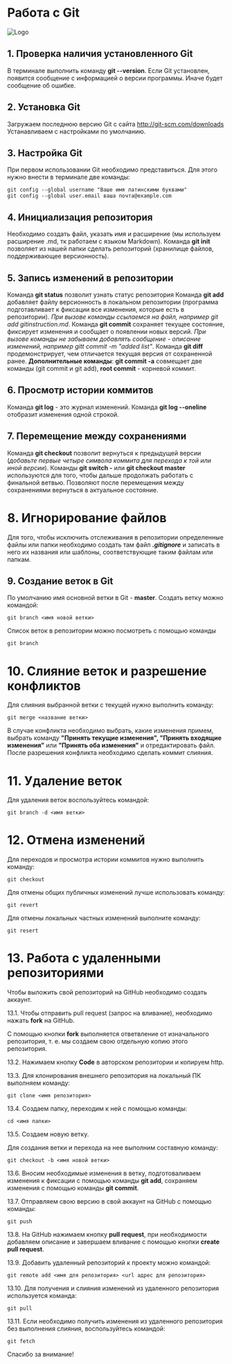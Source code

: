 # Работа с Git
![Logo](Git-logo-2023.png)
## 1. Проверка наличия установленного Git
В терминале выполнить команду **git --version**.
Если Git установлен, появится сообщение с информацией о версии программы. Иначе будет сообщение об ошибке.

## 2. Установка Git
Загружаем последнюю версию Git с сайта http://git-scm.com/downloads
Устанавливаем с настройками по умолчанию.

## 3. Настройка Git
При первом использовании Git необходимо представиться. Для этого нужно внести в терминале две команды:
```
git config --global username "Ваше имя латинскими буквами"
git config --global user.email ваша почта@example.com
```

## 4. Инициализация репозитория
Необходимо создать файл, указать имя и расширение (мы используем расширение .md, тк работаем с языком Markdown).
Команда **git init** позволяет из нашей папки сделать репозиторий (хранилище файлов, поддерживающее версионность).

## 5. Запись изменений в репозитории
Команда **git status** позволит узнать статус репозитория
Команда **git add** добавляет файлу версионность в локальном репозитории  (программа подготавливает к фиксации все изменения, которые есть в репозитории). *При вызове команды ссылаемся на файл, например git add gitinstruction.md*.
Команда **git commit** сохраняет текущее состояние, фиксирует изменения и сообщает о появлении новых версий. *При вызове команды не забываем добавлять сообщение - описание изменений, например gitt commit -m "added list"*.
Команда **git diff** продемонстрирует, чем отличается текущая версия от сохраненной ранее.
__Дополнительные команды__: 
**git commit -a** совмещает две команды (git commit и git add), **root commit** - корневой коммит.

## 6. Просмотр истории коммитов
Команда **git log** - это журнал изменений. 
Команда **git log --oneline** отобразит изменения одной строкой.

## 7. Перемещение между сохранениями
Команда **git checkout** позволит вернуться к предыдущей версии (*добавьте первые четыре символа коммита для перехода к той или иной версии*).
Команды **git switch -** или **git checkout master** используются для того, чтобы дальше продолжать работать с финальной ветвью. Позволяют после перемещения между сохранениями вернуться в актуальное состояние.

# 8. Игнорирование файлов
Для того, чтобы исключить отслеживания в репозитории определенные файлы или папки необходимо создать там файл ***.gitignore*** и записать в него их названия или шаблоны, соответствующие таким файлам или папкам.

## 9. Создание веток в Git
По умолчанию имя основной ветки  в Git - **master**.
Создать ветку можно командой:
```
git branch <имя новой ветки>
```
Список веток в репозитории можно посмотреть  с помощью команды 
```
git branch
```

# 10. Слияние веток и разрешение конфликтов
Для слияния выбранной ветки с текущей нужно выполнить команду:
```
git merge <название ветки>
```
В случае конфликта необходимо выбрать, какие изменения примем, выбрать команду **"Принять текущие изменения", "Принять входящие изменения"** или **"Принять оба изменения"** и отредактировать файл.
 
После разрешения конфликта необходимо сделать коммит слияния.

# 11. Удаление веток

Для удаления веток воспользуйтесь командой:

```
git branch -d <имя ветки>
```


# 12. Отмена изменений

Для переходов и просмотра истории коммитов нужно выполнить команду:
```
git checkout
```
Для отмены общих публичных изменений лучше использовать команду:
```
git revert
```
Для отмены локальных частных изменений выполните команду:
```
git resert
```


# 13. Работа с удаленными репозиториями


 Чтобы выложить свой репозиторий на GitHub необходимо создать аккаунт.

 

 13.1. Чтобы отправить  pull request (запрос на вливание), необходимо нажать  **fork** на GitHub.
 
 С помощью кнопки  **fork** выполняется ответвление от изначального репозитория, т. е. мы создаем свою отдельную копию этого репозитория.

 13.2. Нажимаем кнопку **Code** в авторском репозитории и копируем http.

 13.3. Для клонирования внешнего репозитория на локальный ПК выполняем команду:

```
git clone <имя репозитория>
```

13.4. Создаем папку, переходим к ней с помощью команды:

```
cd <имя папки>
```

13.5. Создаем новую ветку. 

Для создания ветки и перехода на нее выполним составную команду:

```
git checkout -b <имя новой ветки>
```

13.6. Вносим необходимые изменения в ветку, подготоваливаем изменения к фиксации с помощью команды  **git add**, сохраняем изменения с помощью команды **git commit**.

13.7.  Отправляем свою версию в свой аккаунт на GitHub с помощью команды:

```
git push
```

13.8. На GitHub нажимаем кнопку **pull request**, при необходимости добавляем описание и завершаем вливание с помощью кнопки **create pull request**.

13.9. Добавить удаленный репозиторий к проекту можно командой:

```
git remote add <имя для репозитория> <url адрес для репозитория>
```
13.10. Для получения и слияния изменений из удаленного репозитория используется команда:

```
git pull
```

13.11. Если необходимо получить изменения из удаленного репозитория без выполнения слияния, воспользуйтесь командой:

```
git fetch
```

Спасибо за внимание! 
